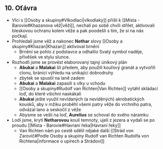 ## 10. Oťávra
- Vlci s [[Osoby a skupiny#Vlkodlaci|vlkodlaky]] přišli k [[Místa - Barovie#Khazanova věž|věži]], nechali po sobě chvíli střílet, aktivovali bleskovou ochranu kolem věže a pak poodešli s tím, že si na nás počkají.
- Prohledali jsme věž a nakonec **Nethar** slovy [[Osoby a skupiny#Khazan|Khazan]] aktivoval brnění 
	- Brnění se pohlo z podstavce a odhalilo Svatý symbol naděje, přívěšek ve stylu slunce.
- Rozhodli jsme se provést elaborovaný tajný únikový plán
	- **Abukai** a **Malakai** šli předem, aby použili kouřový granát a vytvořili clonu, bránící výhledu na unikající dobrodruhy
	- zbytek se spustil na laně zadem
	- **Abukai** a **Malakai** zapasili s vlky u vchodu
	- [[Osoby a skupiny#Rudolf van Richten|Van Richten]] vytáhl skládací loď, do které všichni naskákali
	- **Abukai** ješte využil nevídaných (a neviděných) akrobatických kousků, aby v mžiku proběhl všemi patry věže do vrchního patra, odvázal lano a seskočil z věže
	- Abysme se vešli na loď, **Aurelius** se schoval do svého náramku
- Lodí jsme, kryti **Netharovou** koulí temnoty, ujeli z jezera a vydali se po proudu [[Místa - Barovie#Havraní řeka|Havraní řeky]]
	- Van Richten nám po cestě sdělil nějaké další [[Strád von Zarovič#Podle Osoby a skupiny Rudolf van Richten Rudolfa von Richtena|informace o upírech a Strádovi]] 
